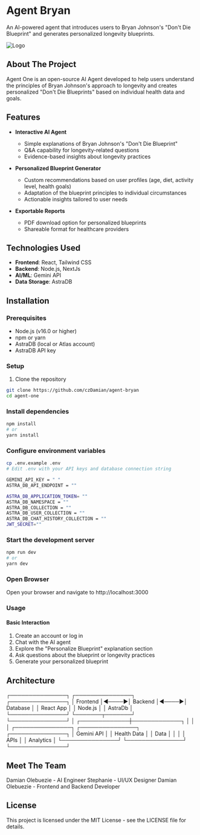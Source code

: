 # Agent Bryan

An AI-powered agent that introduces users to Bryan Johnson's "Don't Die Blueprint" and generates personalized longevity blueprints.

![Logo](/hdLogo.png)

## About The Project

Agent One is an open-source AI Agent developed to help users understand the principles of Bryan Johnson's approach to longevity and creates personalized "Don't Die Blueprints" based on individual health data and goals.

## Features

- **Interactive AI Agent**

  - Simple explanations of Bryan Johnson's "Don't Die Blueprint"
  - Q&A capability for longevity-related questions
  - Evidence-based insights about longevity practices

- **Personalized Blueprint Generator**

  - Custom recommendations based on user profiles (age, diet, activity level, health goals)
  - Adaptation of the blueprint principles to individual circumstances
  - Actionable insights tailored to user needs

- **Exportable Reports**
  - PDF download option for personalized blueprints
  - Shareable format for healthcare providers

## Technologies Used

- **Frontend**: React, Tailwind CSS
- **Backend**: Node.js, NextJs
- **AI/ML**: Gemini API
- **Data Storage**: AstraDB

## Installation

### Prerequisites

- Node.js (v16.0 or higher)
- npm or yarn
- AstraDB (local or Atlas account)
- AstraDB API key

### Setup

1. Clone the repository

```bash
git clone https://github.com/czDamian/agent-bryan
cd agent-one
```

### Install dependencies

```bash
npm install
# or
yarn install
```

### Configure environment variables

```bash
cp .env.example .env
# Edit .env with your API keys and database connection string

GEMINI_API_KEY = " "
ASTRA_DB_API_ENDPOINT = ""

ASTRA_DB_APPLICATION_TOKEN= ""
ASTRA_DB_NAMESPACE = ""
ASTRA_DB_COLLECTION = ""
ASTRA_DB_USER_COLLECTION = ""
ASTRA_DB_CHAT_HISTORY_COLLECTION = ""
JWT_SECRET=""


```

### Start the development server

```bash
npm run dev
# or
yarn dev

```

### Open Browser

Open your browser and navigate to http://localhost:3000

### Usage

#### Basic Interaction

1. Create an account or log in
2. Chat with the AI agent
3. Explore the "Personalize Blueprint" explanation section
4. Ask questions about the blueprint or longevity practices
5. Generate your personalized blueprint

## Architecture

┌───────────────┐      ┌───────────────┐      ┌───────────────┐
│   Frontend    │◄────►│    Backend    │◄────►│   Database    │
│  React App    │      │   Node.js     │      │   AstraDb     │
└───────────────┘      └───────┬───────┘      └───────────────┘
                              │
                ┌─────────────┼─────────────┐
                │             │             │
        ┌───────────────┐ ┌───────────────┐ ┌───────────────┐
        │   Gemini API  │ │  Health Data  │ │     Data      │
        │               │ │     APIs      │ │   Analytics   │
        └───────────────┘ └───────────────┘ └───────────────┘

## Meet The Team

Damian Olebuezie - AI Engineer
Stephanie - UI/UX Designer
Damian Olebuezie - Frontend and Backend Developer

## License

This project is licensed under the MIT License - see the LICENSE file for details.
